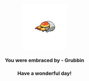 <p align="center">
    <img src="https://raw.githubusercontent.com/PokeAPI/sprites/master/sprites/pokemon/736.png" width="150" height="150">
</p>
<h3 align="center">You were embraced by - <b>Grubbin</b></h3>
<h3 align="center">Have a wonderful day!</h3>
